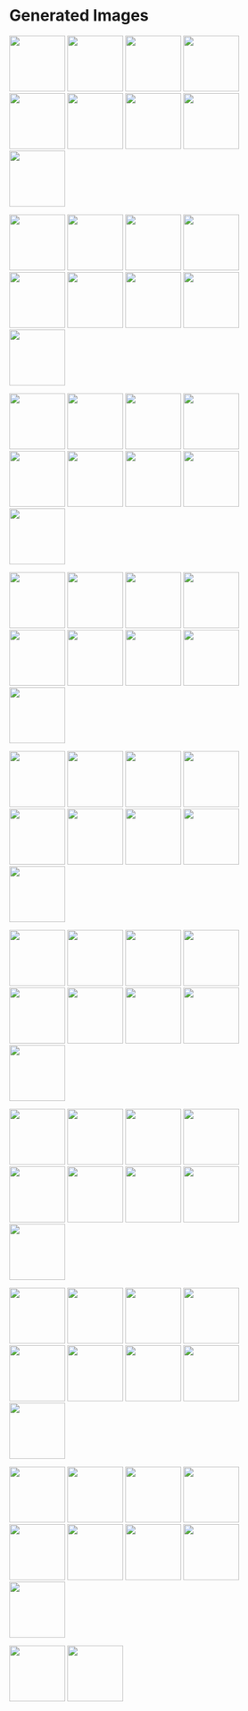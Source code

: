 # Generated Images



<img src="2025_08_25_01.webp" width="100"/> <img src="2025_08_25_02.webp" width="100"/> <img src="2025_08_25_03.webp" width="100"/> <img src="2025_08_25_04.webp" width="100"/> <img src="2025_08_25_05.webp" width="100"/> <img src="2025_08_25_06.webp" width="100"/> <img src="2025_08_25_07.webp" width="100"/> <img src="2025_08_25_08.webp" width="100"/> <img src="2025_08_25_09.webp" width="100"/>

<img src="2025_08_25_10.webp" width="100"/> <img src="2025_08_25_11.webp" width="100"/> <img src="2025_08_25_12.webp" width="100"/> <img src="2025_08_25_13.webp" width="100"/> <img src="2025_08_25_14.webp" width="100"/> <img src="2025_08_25_15.webp" width="100"/> <img src="2025_08_25_16.webp" width="100"/> <img src="2025_08_25_17.webp" width="100"/> <img src="2025_08_25_18.webp" width="100"/>

<img src="2025_08_25_19.webp" width="100"/> <img src="2025_08_25_20.webp" width="100"/> <img src="2025_08_25_21.webp" width="100"/> <img src="2025_08_25_22.webp" width="100"/> <img src="2025_08_25_23.webp" width="100"/> <img src="2025_08_25_24.webp" width="100"/> <img src="2025_08_25_25.webp" width="100"/> <img src="2025_08_25_26.webp" width="100"/> <img src="2025_08_25_27.webp" width="100"/>

<img src="2025_08_25_28.webp" width="100"/> <img src="2025_08_25_29.webp" width="100"/> <img src="2025_08_25_30.webp" width="100"/> <img src="2025_08_25_31.webp" width="100"/> <img src="2025_08_25_32.webp" width="100"/> <img src="2025_08_25_33.webp" width="100"/> <img src="2025_08_25_34.webp" width="100"/> <img src="2025_08_25_35.webp" width="100"/> <img src="2025_08_25_36.webp" width="100"/>

<img src="2025_08_25_37.webp" width="100"/> <img src="2025_08_25_38.webp" width="100"/> <img src="2025_08_25_39.webp" width="100"/> <img src="2025_08_25_40.webp" width="100"/> <img src="2025_08_25_41.webp" width="100"/> <img src="2025_08_25_42.webp" width="100"/> <img src="2025_08_25_43.webp" width="100"/> <img src="2025_08_25_44.webp" width="100"/> <img src="2025_08_25_45.webp" width="100"/>

<img src="2025_08_25_46.webp" width="100"/> <img src="2025_08_25_47.webp" width="100"/> <img src="2025_08_25_48.webp" width="100"/> <img src="2025_08_25_49.webp" width="100"/> <img src="2025_08_25_50.webp" width="100"/> <img src="2025_08_25_51.webp" width="100"/> <img src="2025_08_25_52.webp" width="100"/> <img src="2025_08_25_53.webp" width="100"/> <img src="2025_08_25_54.webp" width="100"/>

<img src="2025_08_25_55.webp" width="100"/> <img src="2025_08_25_56.webp" width="100"/> <img src="2025_08_25_57.webp" width="100"/> <img src="2025_08_25_58.webp" width="100"/> <img src="2025_08_25_59.webp" width="100"/> <img src="2025_08_25_60.webp" width="100"/> <img src="2025_08_25_61.webp" width="100"/> <img src="2025_08_25_62.webp" width="100"/> <img src="2025_08_25_63.webp" width="100"/>

<img src="2025_08_25_64.webp" width="100"/> <img src="2025_08_25_65.webp" width="100"/> <img src="2025_08_25_66.webp" width="100"/> <img src="2025_08_25_67.webp" width="100"/> <img src="2025_08_25_68.webp" width="100"/> <img src="2025_08_25_69.webp" width="100"/> <img src="2025_08_25_70.webp" width="100"/> <img src="2025_08_25_71.webp" width="100"/> <img src="2025_08_25_72.webp" width="100"/>

<img src="2025_08_25_73.webp" width="100"/> <img src="2025_08_25_74.webp" width="100"/> <img src="2025_08_25_75.webp" width="100"/> <img src="2025_08_25_76.webp" width="100"/> <img src="2025_08_25_77.webp" width="100"/> <img src="2025_08_25_78.webp" width="100"/> <img src="2025_08_25_79.webp" width="100"/> <img src="2025_08_25_80.webp" width="100"/> <img src="2025_08_25_81.webp" width="100"/>

<img src="2025_08_25_82.webp" width="100"/> <img src="2025_08_25_83.webp" width="100"/>